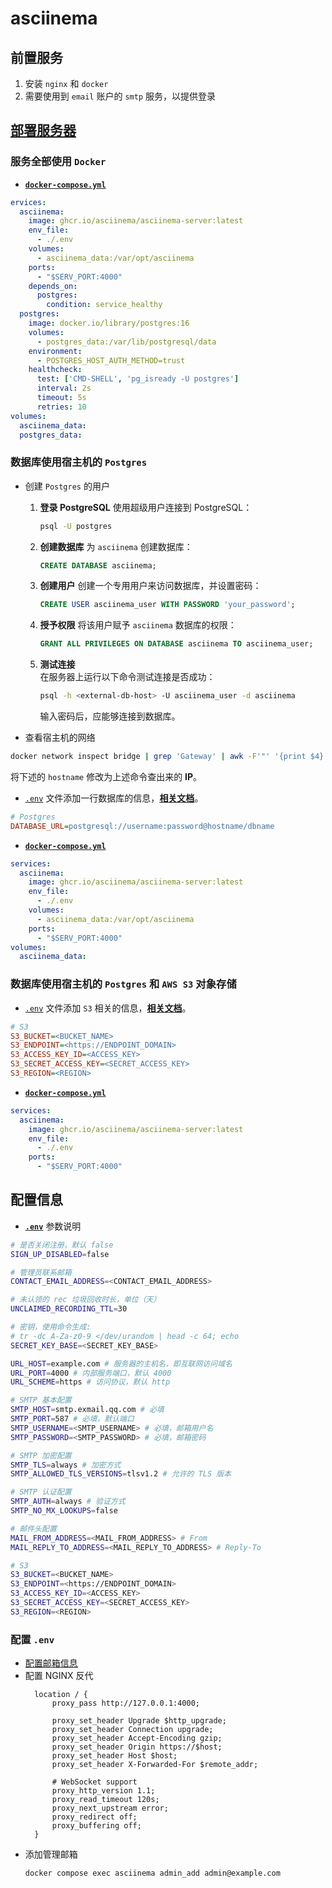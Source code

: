 # asciinema

## 前置服务
1. 安装 `nginx` 和 `docker`
2. 需要使用到 `email` 账户的 `smtp` 服务，以提供登录

## [部署服务器](https://github.com/asciinema/asciinema-server)

### 服务全部使用 `Docker`

- [**`docker-compose.yml`**](docker-compose.yml)
```yaml
ervices:
  asciinema:
    image: ghcr.io/asciinema/asciinema-server:latest
    env_file:
      - ./.env
    volumes:
      - asciinema_data:/var/opt/asciinema
    ports:
      - "$SERV_PORT:4000"
    depends_on:
      postgres:
        condition: service_healthy
  postgres:
    image: docker.io/library/postgres:16
    volumes:
      - postgres_data:/var/lib/postgresql/data
    environment:
      - POSTGRES_HOST_AUTH_METHOD=trust
    healthcheck:
      test: ['CMD-SHELL', 'pg_isready -U postgres']
      interval: 2s
      timeout: 5s
      retries: 10
volumes:
  asciinema_data:
  postgres_data:
```

### 数据库使用宿主机的 `Postgres`

- 创建 `Postgres` 的用户
  1. **登录 PostgreSQL**
     使用超级用户连接到 PostgreSQL：

     ```bash
     psql -U postgres
     ```

  2. **创建数据库**
     为 `asciinema` 创建数据库：

     ```sql
     CREATE DATABASE asciinema;
     ```

  3. **创建用户**
     创建一个专用用户来访问数据库，并设置密码：

     ```sql
     CREATE USER asciinema_user WITH PASSWORD 'your_password';
     ```

  4. **授予权限**
     将该用户赋予 `asciinema` 数据库的权限：

     ```sql
     GRANT ALL PRIVILEGES ON DATABASE asciinema TO asciinema_user;
     ```

  5. **测试连接**   
     在服务器上运行以下命令测试连接是否成功：

      ```bash
      psql -h <external-db-host> -U asciinema_user -d asciinema
      ```

      输入密码后，应能够连接到数据库。

- 查看宿主机的网络
```bash
docker network inspect bridge | grep 'Gateway' | awk -F'"' '{print $4}'
```
将下述的 `hostname` 修改为上述命令查出来的 **IP**。

- [`.env`](.env) 文件添加一行数据库的信息，[**相关文档**](https://docs.asciinema.org/manual/server/self-hosting/configuration/#external-postgresql-server)。
```ini
# Postgres
DATABASE_URL=postgresql://username:password@hostname/dbname
```

- [**`docker-compose.yml`**](docker-compose.postgres.yml)
```yaml
services:
  asciinema:
    image: ghcr.io/asciinema/asciinema-server:latest
    env_file:
      - ./.env
    volumes:
      - asciinema_data:/var/opt/asciinema
    ports:
      - "$SERV_PORT:4000"
volumes:
  asciinema_data:
```

### 数据库使用宿主机的 `Postgres` 和 `AWS S3` 对象存储
- [`.env`](.env) 文件添加 `S3` 相关的信息，[**相关文档**](https://docs.asciinema.org/manual/server/self-hosting/configuration/#cloudflare-r2)。
```ini
# S3
S3_BUCKET=<BUCKET_NAME>
S3_ENDPOINT=<https://ENDPOINT_DOMAIN>
S3_ACCESS_KEY_ID=<ACCESS_KEY>
S3_SECRET_ACCESS_KEY=<SECRET_ACCESS_KEY>
S3_REGION=<REGION>
```

- [**`docker-compose.yml`**](docker-compose.postgres-s3.yml)
```yaml
services:
  asciinema:
    image: ghcr.io/asciinema/asciinema-server:latest
    env_file:
      - ./.env
    ports:
      - "$SERV_PORT:4000"
```

## 配置信息
- [**`.env`**](.env) 参数说明
```bash
# 是否关闭注册，默认 false
SIGN_UP_DISABLED=false

# 管理员联系邮箱
CONTACT_EMAIL_ADDRESS=<CONTACT_EMAIL_ADDRESS>

# 未认领的 rec 垃圾回收时长，单位（天）
UNCLAIMED_RECORDING_TTL=30

# 密钥，使用命令生成: 
# tr -dc A-Za-z0-9 </dev/urandom | head -c 64; echo
SECRET_KEY_BASE=<SECRET_KEY_BASE>

URL_HOST=example.com # 服务器的主机名，即互联网访问域名
URL_PORT=4000 # 内部服务端口，默认 4000
URL_SCHEME=https # 访问协议，默认 http

# SMTP 基本配置
SMTP_HOST=smtp.exmail.qq.com # 必填
SMTP_PORT=587 # 必填，默认端口
SMTP_USERNAME=<SMTP_USERNAME> # 必填，邮箱用户名
SMTP_PASSWORD=<SMTP_PASSWORD> # 必填，邮箱密码

# SMTP 加密配置
SMTP_TLS=always # 加密方式
SMTP_ALLOWED_TLS_VERSIONS=tlsv1.2 # 允许的 TLS 版本

# SMTP 认证配置
SMTP_AUTH=always # 验证方式
SMTP_NO_MX_LOOKUPS=false

# 邮件头配置
MAIL_FROM_ADDRESS=<MAIL_FROM_ADDRESS> # From
MAIL_REPLY_TO_ADDRESS=<MAIL_REPLY_TO_ADDRESS> # Reply-To

# S3
S3_BUCKET=<BUCKET_NAME>
S3_ENDPOINT=<https://ENDPOINT_DOMAIN>
S3_ACCESS_KEY_ID=<ACCESS_KEY>
S3_SECRET_ACCESS_KEY=<SECRET_ACCESS_KEY>
S3_REGION=<REGION>
```

### 配置 `.env`
- [配置邮箱信息](https://docs.asciinema.org/manual/server/self-hosting/configuration/#email)
- 配置 NGINX 反代
  ```nginx
    location / {
        proxy_pass http://127.0.0.1:4000;

        proxy_set_header Upgrade $http_upgrade;
        proxy_set_header Connection upgrade;
        proxy_set_header Accept-Encoding gzip;
        proxy_set_header Origin https://$host;
        proxy_set_header Host $host;
        proxy_set_header X-Forwarded-For $remote_addr;

        # WebSocket support
        proxy_http_version 1.1;
        proxy_read_timeout 120s;
        proxy_next_upstream error;
        proxy_redirect off;
        proxy_buffering off;
    }  
  ```
- 添加管理邮箱
  ```bash
  docker compose exec asciinema admin_add admin@example.com
  ```
  
